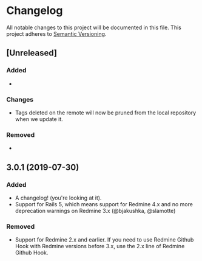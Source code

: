 # Changelog

All notable changes to this project will be documented in this file.
This project adheres to [Semantic Versioning](http://semver.org/).

## [Unreleased]

### Added

*

### Changes

* Tags deleted on the remote will now be pruned from the local repository when we update it.

### Removed

*


## 3.0.1 (2019-07-30)

### Added

* A changelog! (you're looking at it).
* Support for Rails 5, which means support for Redmine 4.x and no more deprecation warnings on Redmine 3.x (@bjakushka, @slamotte)

### Removed

* Support for Redmine 2.x and earlier. If you need to use Redmine Github Hook with Redmine versions before 3.x, use the 2.x line of Redmine Github Hook.
